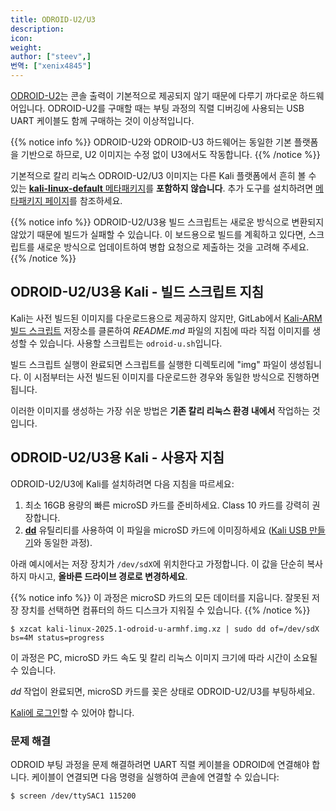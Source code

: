 ```yaml
---
title: ODROID-U2/U3
description:
icon:
weight:
author: ["steev",]
번역: ["xenix4845"]
---
```


[ODROID-U2](https://www.hardkernel.com/main/products/prdt_info.php?g_code=G135341370451)는 콘솔 출력이 기본적으로 제공되지 않기 때문에 다루기 까다로운 하드웨어입니다. ODROID-U2를 구매할 때는 부팅 과정의 직렬 디버깅에 사용되는 USB UART 케이블도 함께 구매하는 것이 이상적입니다.

{{% notice info %}}
ODROID-U2와 ODROID-U3 하드웨어는 동일한 기본 플랫폼을 기반으로 하므로, U2 이미지는 수정 없이 U3에서도 작동합니다.
{{% /notice %}}

기본적으로 칼리 리눅스 ODROID-U2/U3 이미지는 다른 Kali 플랫폼에서 흔히 볼 수 있는 [**kali-linux-default** 메타패키지](/docs/general-use/metapackages/)를 **포함하지 않습니다**. 추가 도구를 설치하려면 [메타패키지 페이지](/docs/general-use/metapackages/)를 참조하세요.

{{% notice info %}}
ODROID-U2/U3용 빌드 스크립트는 새로운 방식으로 변환되지 않았기 때문에 빌드가 실패할 수 있습니다. 이 보드용으로 빌드를 계획하고 있다면, 스크립트를 새로운 방식으로 업데이트하여 병합 요청으로 제출하는 것을 고려해 주세요.
{{% /notice %}}

## ODROID-U2/U3용 Kali - 빌드 스크립트 지침

Kali는 사전 빌드된 이미지를 다운로드용으로 제공하지 않지만, GitLab에서 [Kali-ARM 빌드 스크립트](https://gitlab.com/kalilinux/build-scripts/kali-arm) 저장소를 클론하여 _README.md_ 파일의 지침에 따라 직접 이미지를 생성할 수 있습니다. 사용할 스크립트는 `odroid-u.sh`입니다.

빌드 스크립트 실행이 완료되면 스크립트를 실행한 디렉토리에 "img" 파일이 생성됩니다. 이 시점부터는 사전 빌드된 이미지를 다운로드한 경우와 동일한 방식으로 진행하면 됩니다.

이러한 이미지를 생성하는 가장 쉬운 방법은 **기존 칼리 리눅스 환경 내에서** 작업하는 것입니다.

## ODROID-U2/U3용 Kali - 사용자 지침

ODROID-U2/U3에 Kali를 설치하려면 다음 지침을 따르세요:

1. 최소 16GB 용량의 빠른 microSD 카드를 준비하세요. Class 10 카드를 강력히 권장합니다.
2. **[dd](https://manpages.debian.org/testing/coreutils/dd.1.en.html)** 유틸리티를 사용하여 이 파일을 microSD 카드에 이미징하세요 ([Kali USB 만들기](/docs/usb/live-usb-install-with-windows/)와 동일한 과정).

아래 예시에서는 저장 장치가 `/dev/sdX`에 위치한다고 가정합니다. 이 값을 단순히 복사하지 마시고, **올바른 드라이브 경로로 변경하세요**.

{{% notice info %}}
이 과정은 microSD 카드의 모든 데이터를 지웁니다. 잘못된 저장 장치를 선택하면 컴퓨터의 하드 디스크가 지워질 수 있습니다.
{{% /notice %}}

```console
$ xzcat kali-linux-2025.1-odroid-u-armhf.img.xz | sudo dd of=/dev/sdX bs=4M status=progress
```

이 과정은 PC, microSD 카드 속도 및 칼리 리눅스 이미지 크기에 따라 시간이 소요될 수 있습니다.

_dd_ 작업이 완료되면, microSD 카드를 꽂은 상태로 ODROID-U2/U3를 부팅하세요.

[Kali에 로그인](/docs/introduction/default-credentials/)할 수 있어야 합니다.

### 문제 해결

ODROID 부팅 과정을 문제 해결하려면 UART 직렬 케이블을 ODROID에 연결해야 합니다. 케이블이 연결되면 다음 명령을 실행하여 콘솔에 연결할 수 있습니다:

```console
$ screen /dev/ttySAC1 115200
```
